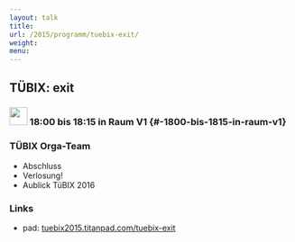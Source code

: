 ```yaml
---
layout: talk
title:
url: /2015/programm/tuebix-exit/
weight: 
menu:
---
```

## TÜBIX: exit

### <img height = "32" src="../../../images/talk2.svg"> 18:00 bis 18:15 in Raum V1 {#-1800-bis-1815-in-raum-v1}

### TÜBIX Orga-Team

* Abschluss
* Verlosung!
* Aublick TüBIX 2016

### Links

- pad: <a href="https://tuebix2015.titanpad.com/tuebix-exit" target="_blank">tuebix2015.titanpad.com/tuebix-exit</a>
